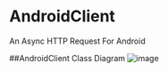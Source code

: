 # AndroidClient
An Async HTTP Request For Android

##AndroidClient Class Diagram
![image](https://github.com/ZINKCOL/AndroidClient/AndroidClient框架类图.png)

